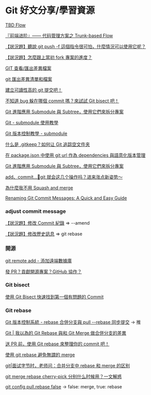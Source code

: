# Git 好文分享/學習資源

[TBD Flow](https://blog.amowu.com/tbd-flow/)

[『前端进阶』—— 代码管理方案之 Trunk-based Flow](https://juejin.cn/post/6977942781209608200?ref=amos-blog)

[【狀況題】聽說 git push -f 這個指令很可怕，什麼情況可以使用它呢？](https://gitbook.tw/chapters/github/using-force-push)

[【狀況題】怎麼跟上當初 fork 專案的進度？](https://gitbook.tw/chapters/github/syncing-a-fork)

[GIT 查看/匯出差異檔案](https://hank7891.github.io/2021/08/11/GIT%E6%9F%A5%E7%9C%8B:%E5%8C%AF%E5%87%BA%E5%B7%AE%E7%95%B0%E6%AA%94%E6%A1%88/)

[git 匯出差異清單和檔案](https://medium.com/jiingler/git-%E5%8C%AF%E5%87%BA%E5%B7%AE%E7%95%B0%E6%B8%85%E5%96%AE%E5%92%8C%E6%AA%94%E6%A1%88-42b6ab9c7594)

[建立可讀性高的 git 提交吧！](https://medium.com/@Rock070/%E8%AE%93%E6%8F%90%E4%BA%A4%E5%8F%AF%E8%AE%80%E6%9B%B4%E9%AB%98%E5%90%A7-495e2e68ffd1)

[不知道 bug 躲在哪個 commit 嗎？來試試 Git bisect 吧！](https://medium.com/starbugs/use-git-bisect-to-find-the-buggy-commit-b35e12ddd26b)

[Git 進階應用 Submodule 與 Subtree，使用它們來拆分專案](https://blog.puckwang.com/posts/2020/git-submodule-vs-subtree/)

[Git - submodule 使用教學](https://blog.kennycoder.io/2020/06/14/Git-submodule-%E4%BD%BF%E7%94%A8%E6%95%99%E5%AD%B8/)

[Git 版本控制教學 - submodule](https://myapollo.com.tw/blog/git-tutorial-submodule/)

[什么是 .gitkeep？如何让 Git 追踪空文件夹](https://www.freecodecamp.org/chinese/news/what-is-gitkeep/)

[在 package.json 中使用 git url 作為 dependencies 與語意化版本管理](https://ray0427.medium.com/using-git-url-as-npm-dependencies-and-semantic-versioning-82b27a3245a5)

[Git 進階應用 Submodule 與 Subtree，使用它們來拆分專案](https://blog.puckwang.com/posts/2020/git-submodule-vs-subtree/)

[add、commit...👀git 就会这几个操作吗？进来涨点新姿势～](https://juejin.cn/post/7228869305549537336)

[為什麼我不用 Squash and merge](https://medium.com/@gliyao/%E7%82%BA%E4%BB%80%E9%BA%BC%E6%88%91%E4%B8%8D%E7%94%A8-squash-65a2ddaa83fc)

[Renaming Git Commit Messages: A Quick and Easy Guide](https://dev.to/pradumnasaraf/renaming-git-commit-messages-a-quick-and-easy-guide-1an8)

### adjust commit message

[【狀況題】修改 Commit 紀錄](https://gitbook.tw/chapters/using-git/amend-commit1) => --amend

[【狀況題】修改歷史訊息](https://gitbook.tw/chapters/rewrite-history/change-commit-message) => git rebase

### 開源

[git remote add - 添加遠端數據庫](https://w3c.hexschool.com/git/fd426d5a)

[發 PR？貢獻開源專案？GitHub 協作？](https://yfr-huang.medium.com/%E7%99%BC-pr-%E8%B2%A2%E7%8D%BB%E9%96%8B%E6%BA%90%E5%B0%88%E6%A1%88-github%E5%8D%94%E4%BD%9C-884f78cf4219)

### Git bisect

[使用 Git Bisect 快速找到第一個有問題的 Commit](https://www.gss.com.tw/blog/%E4%BD%BF%E7%94%A8-git-bisect-%E5%BF%AB%E9%80%9F%E6%89%BE%E5%88%B0%E7%AC%AC%E4%B8%80%E5%80%8B%E6%9C%89%E5%95%8F%E9%A1%8C%E7%9A%84-commit)

### Git rebase

[Git 版本控制系統 - rebase 合併分支與 pull --rebase 同步提交](https://awdr74100.github.io/2020-05-04-git-rebase/) -> 推

[Git | 我以為的 Git Rebase 與和 Git Merge 做合併分支的差異](https://medium.com/starbugs/git-%E6%88%91%E4%BB%A5%E7%82%BA%E7%9A%84-git-rebase-%E8%88%87%E5%92%8C-git-merge-%E5%81%9A%E5%90%88%E4%BD%B5%E5%88%86%E6%94%AF%E7%9A%84%E5%B7%AE%E7%95%B0-cacd3f45294d)

[送 PR 前，使用 Git rebase 來整理你的 commit 吧！](https://medium.com/starbugs/use-git-interactive-rebase-to-organize-commits-85e692b46dd)

[使用 git rebase 避免無謂的 merge](https://ihower.tw/blog/archives/3843)

[git|面试字节时，老师问：合并分支中 rebase 和 merge 的区别](https://juejin.cn/post/7123826435357147166)

[git merge rebase cherry-pick 分别什么时候用？一文解惑](https://juejin.cn/post/7034793065340796942)

[git config pull.rebase false](https://juejin.cn/s/git%20config%20pull.rebase%20false) -> false: merge, true: rebase
